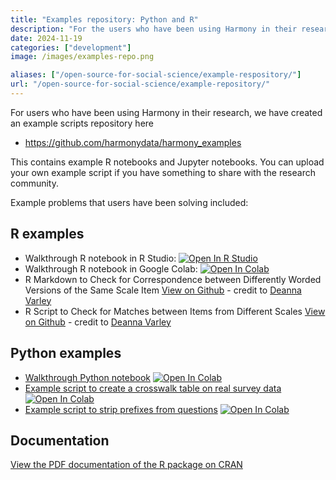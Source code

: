 ```yaml
---
title: "Examples repository: Python and R"
description: "For the users who have been using Harmony in their research, we have created a repository where example R notebooks and Jupyter notebooks can be uploaded"
date: 2024-11-19
categories: ["development"]
image: /images/examples-repo.png

aliases: ["/open-source-for-social-science/example-respository/"]
url: "/open-source-for-social-science/example-repository/"
---
```


For users who have been using Harmony in their research, we have created an example scripts repository here

* https://github.com/harmonydata/harmony_examples

This contains example R notebooks and Jupyter notebooks. You can upload your own example script if you have something to share with the research community.

Example problems that users have been solving included:



## R examples

* Walkthrough R notebook in R Studio: <a target="new"  href="https://harmonydata.ac.uk/harmony_r_example.nb.html" target="_parent"><img   style="display:inline" src="https://img.shields.io/badge/RStudio-4285F4" alt="Open In R Studio"/></a>
* Walkthrough R notebook in Google Colab: <a target="new"  href="https://colab.research.google.com/github/harmonydata/experiments/blob/main/Harmony_R_example.ipynb" target="_parent"><img  style="display:inline" src="https://colab.research.google.com/assets/colab-badge.svg" alt="Open In Colab"/></a>
* R Markdown to Check for Correspondence between Differently Worded Versions of the Same Scale Item <a target="new"  href="https://github.com/harmonydata/harmony_examples/blob/main/R%20Markdown%20to%20Check%20for%20Correspondence%20between%20Differently%20Worded%20Versions%20of%20the%20Same%20Scale%20Item.Rmd" target="_parent">View on Github</a> - credit to [Deanna Varley](/matilda/)
* R Script to Check for Matches between Items from Different Scales <a target="new"  href="https://github.com/harmonydata/harmony_examples/blob/main/R%20Script%20to%20Check%20for%20Matches%20between%20Items%20from%20Different%20Scales.R" target="_parent">View on Github</a> - credit to [Deanna Varley](/matilda/)




## Python examples

* [Walkthrough Python notebook](https://github.com/harmonydata/harmony/blob/main/Harmony_example_walkthrough.ipynb) <a target="new"  href="https://colab.research.google.com/github/harmonydata/harmony/blob/main/Harmony_example_walkthrough.ipynb" target="_parent"><img style="display:inline" src="https://colab.research.google.com/assets/colab-badge.svg" alt="Open In Colab"/></a>
* [Example script to create a crosswalk table on real survey data](https://github.com/harmonydata/harmony_examples/blob/main/create_harmony_crosswalks_in_python.ipynb)  <a target="new"  href="https://colab.research.google.com/github/harmonydata/harmony_examples/blob/main/create_harmony_crosswalks_in_python.ipynb" target="_parent"><img  style="display:inline" src="https://colab.research.google.com/assets/colab-badge.svg" alt="Open In Colab"/></a>
* [Example script to strip prefixes from questions](https://github.com/harmonydata/harmony_examples/blob/main/strip_common_prefixes_from_questions.ipynb)  <a target="new"  href="https://colab.research.google.com/github/harmonydata/harmony_examples/blob/main/strip_common_prefixes_from_questions.ipynb" target="_parent"><img  style="display:inline" src="https://colab.research.google.com/assets/colab-badge.svg" alt="Open In Colab"/></a>

## Documentation

[View the PDF documentation of the R package on CRAN](https://cran.r-project.org/web/packages/harmonydata/harmonydata.pdf)
